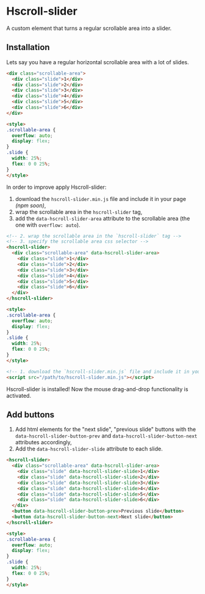 # Hscroll-slider

A custom element that turns a regular scrollable area into a slider.

## Installation

Lets say you have a regular horizontal scrollable area with a lot of slides.
```html
<div class="scrollable-area">
  <div class="slide">1</div>
  <div class="slide">2</div>
  <div class="slide">3</div>
  <div class="slide">4</div>
  <div class="slide">5</div>
  <div class="slide">6</div>
</div>

<style>
.scrollable-area {
  overflow: auto;
  display: flex;
}
.slide {
  width: 25%;
  flex: 0 0 25%;
}
</style>
```

In order to improve apply Hscroll-slider:
1. download the `hscroll-slider.min.js` file and include it in your page *(npm soon)*,
1. wrap the scrollable area in the `hscroll-slider` tag,
1. add the `data-hscroll-slider-area` attribute to the scrollable area (the one with `overflow: auto`).

```html
<!-- 2. wrap the scrollable area in the `hscroll-slider` tag -->
<!-- 3. specify the scrollable area css selector -->
<hscroll-slider>
  <div class="scrollable-area" data-hscroll-slider-area>
    <div class="slide">1</div>
    <div class="slide">2</div>
    <div class="slide">3</div>
    <div class="slide">4</div>
    <div class="slide">5</div>
    <div class="slide">6</div>
  </div>
</hscroll-slider>

<style>
.scrollable-area {
  overflow: auto;
  display: flex;
}
.slide {
  width: 25%;
  flex: 0 0 25%;
}
</style>

<!-- 1. download the `hscroll-slider.min.js` file and include it in your page -->
<script src="/path/to/hscroll-slider.min.js"></script>
```

Hscroll-slider is installed! Now the mouse drag-and-drop functionality is activated.

## Add buttons

1. Add html elements for the "next slide", "previous slide" buttons with the `data-hscroll-slider-button-prev` and `data-hscroll-slider-button-next` attributes accordingly,
2. Add the `data-hscroll-slider-slide` attribute to each slide.

```html
<hscroll-slider>
  <div class="scrollable-area" data-hscroll-slider-area>
    <div class="slide" data-hscroll-slider-slide>1</div>
    <div class="slide" data-hscroll-slider-slide>2</div>
    <div class="slide" data-hscroll-slider-slide>3</div>
    <div class="slide" data-hscroll-slider-slide>4</div>
    <div class="slide" data-hscroll-slider-slide>5</div>
    <div class="slide" data-hscroll-slider-slide>6</div>
  </div>
  <button data-hscroll-slider-button-prev>Previous slide</button>
  <button data-hscroll-slider-button-next>Next slide</button>
</hscroll-slider>

<style>
.scrollable-area {
  overflow: auto;
  display: flex;
}
.slide {
  width: 25%;
  flex: 0 0 25%;
}
</style>
```
